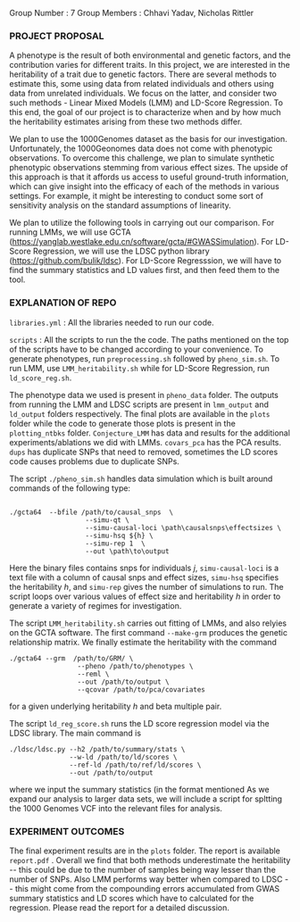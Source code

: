 Group Number : 7
Group Members : Chhavi Yadav, Nicholas Rittler

### PROJECT PROPOSAL 

A phenotype is the result of both environmental and genetic factors, and the contribution varies for different traits. In this project, we are interested in the heritability of a trait due to genetic factors. There are several methods to  estimate this, some using data from related individuals and others using data from unrelated individuals. We focus on the latter, and consider two such methods - Linear Mixed Models (LMM) and LD-Score Regression. To this end, the goal of our project is to characterize when and by how much the heritability estimates arising from these two methods differ.

We plan to use the 1000Genomes dataset as the basis for our investigation. Unfortunately, the 1000Geonomes data does not come with phenotypic observations. To overcome this challenge, we plan to simulate synthetic phenotypic observations stemming from various effect sizes. The upside of this approach is that it affords us access to useful ground-truth information, which can give insight into the efficacy of each of the methods in various settings. For example, it  might be interesting to conduct some sort of sensitivity analysis on the standard assumptions of linearity.

We plan to utilize the following tools in carrying out our comparison. For running LMMs, we will use GCTA (https://yanglab.westlake.edu.cn/software/gcta/#GWASSimulation). For LD-Score Regression, we will use the LDSC python library (https://github.com/bulik/ldsc). For LD-Score Regresssion, we will have to find the summary statistics and LD values first, and then feed them to the tool.


### EXPLANATION OF REPO

```libraries.yml``` : All the libraries needed to run our code.

```scripts``` : All the scripts to run the the code. The paths mentioned on the top of the scripts have to be changed according to your convenience. To generate phenotypes, run ```preprocessing.sh``` followed by ```pheno_sim.sh```. To run LMM, use  ```LMM_heritability.sh``` while for LD-Score Regression, run ```ld_score_reg.sh```.

The phenotype data we used is present in ```pheno_data``` folder.  The outputs from running the LMM and LDSC scripts are present in ```lmm_output``` and ```ld_output``` folders respectively. The final plots are available in the ```plots``` folder while the code to generate those plots is present in the ```plotting_ntbks``` folder. ```Conjecture_LMM``` has data and results for the additional experiments/ablations we did with LMMs. ```covars_pca``` has the PCA results. ```dups``` has duplicate SNPs that need to removed, sometimes the LD scores code causes problems due to duplicate SNPs.


The script ```./pheno_sim.sh``` handles data simulation which is built around commands of the following type:
```

./gcta64  --bfile /path/to/causal_snps  \
                   --simu-qt \
                   --simu-causal-loci \path\causalsnps\effectsizes \
                   --simu-hsq ${h} \
                   --simu-rep 1  \
                   --out \path\to\output

```
Here the binary files contains snps for individuals $j$,  ```simu-causal-loci``` is a text file with a column of causal snps and effect sizes, ```simu-hsq``` specifies the heritability $h$, and ```simu-rep``` gives the number of simulations to run. The script loops over various values of effect size and heritability $h$ in order to generate a variety of regimes for investigation.

The script ```LMM_heritability.sh``` carries out fitting of LMMs, and also relyies on the GCTA software. The first command ```--make-grm``` produces the genetic relationship matrix. We finally estimate the heritability with the command
```
./gcta64 --grm  /path/to/GRM/ \
                 --pheno /path/to/phenotypes \
                 --reml \
                 --out /path/to/output \
                 --qcovar /path/to/pca/covariates
```
for a given underlying heritability $h$ and beta multiple pair.

The script ```ld_reg_score.sh``` runs the LD score regression model via the LDSC library. The main command is
```
./ldsc/ldsc.py --h2 /path/to/summary/stats \
               --w-ld /path/to/ld/scores \
               --ref-ld /path/to/ref/ld/scores \
               --out /path/to/output

```
where we input the summary statistics (in the format mentioned 
As we expand our analysis to larger data sets, we will include a script for spltting the 1000 Genomes VCF into the relevant files for analysis.

### EXPERIMENT OUTCOMES

The final experiment results are in the ```plots``` folder. The report is available ```report.pdf``` . Overall we find that both methods underestimate the heritability -- this could be due to the number of samples being way lesser than the number of SNPs. Also LMM performs way better when compared to LDSC -- this might come from the compounding errors accumulated from GWAS summary statistics and LD scores which have to calculated for the regression. Please read the report for a detailed discussion.
